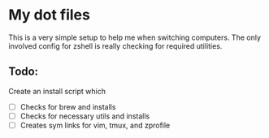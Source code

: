 # My dot files

This is a very simple setup to help me when switching computers.  The only involved config for zshell is really checking for required utilities.

## Todo:
Create an install script which
- [ ] Checks for brew and installs 
- [ ] Checks for necessary utils and installs 
- [ ] Creates sym links for vim, tmux, and zprofile
